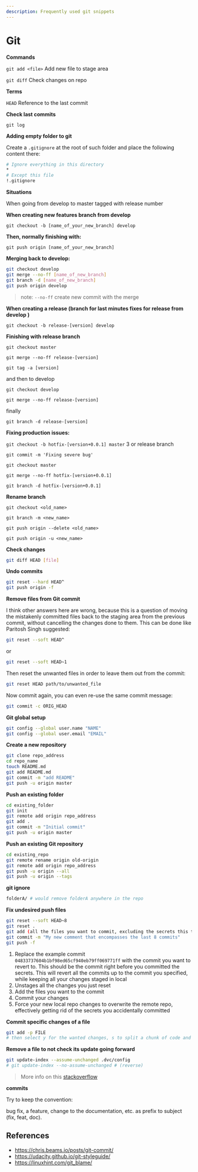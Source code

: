 ```yaml
---
description: Frequently used git snippets
---
```


# Git

**Commands**

`git add <file>` Add new file to stage area

`git diff` Check changes on repo

**Terms**

`HEAD` Reference to the last commit

**Check last commits**

`git log`

**Adding empty folder to git**

Create a `.gitignore` at the root of such folder and place the following content there:

```bash
# Ignore everything in this directory
*
# Except this file
!.gitignore
```

**Situations**

When going from develop to master tagged with release number

**When creating new features branch from develop**

`git checkout -b [name_of_your_new_branch] develop`

**Then, normally finishing with:**

`git push origin [name_of_your_new_branch]`

**Merging back to develop:**

```bash
git checkout develop
git merge --no-ff [name_of_new_branch]
git branch -d [name_of_new_branch]
git push origin develop
```

> note: `--no-ff` create new commit with the merge

**When creating a release \(branch for last minutes fixes for release from develop \)**

`git checkout -b release-[version] develop`

**Finishing with release branch**

`git checkout master`

`git merge --no-ff release-[version]`

`git tag -a [version]`

and then to develop

`git checkout develop`

`git merge --no-ff release-[version]`

finally

`git branch -d release-[version]`

**Fixing production issues:**

`git checkout -b hotfix-[version+0.0.1] master` 3 or release branch

`git commit -m 'Fixing severe bug'`

`git checkout master`

`git merge --no-ff hotfix-[version+0.0.1]`

`git branch -d hotfix-[version+0.0.1]`

**Rename branch**

`git checkout <old_name>`

`git branch -m <new_name>`

`git push origin --delete <old_name>`

`git push origin -u <new_name>`

**Check changes**

```bash
git diff HEAD [file]
```

**Undo commits**

```bash
git reset --hard HEAD^
git push origin -f
```

**Remove files from Git commit**

I think other answers here are wrong, because this is a question of moving the mistakenly committed files back to the staging area from the previous commit, without cancelling the changes done to them. This can be done like Paritosh Singh suggested:

```bash
git reset --soft HEAD^
```

or

```bash
git reset --soft HEAD~1
```

Then reset the unwanted files in order to leave them out from the commit:

```bash
git reset HEAD path/to/unwanted_file
```

Now commit again, you can even re-use the same commit message:

```bash
git commit -c ORIG_HEAD
```

**Git global setup**

```bash
git config --global user.name "NAME"
git config --global user.email "EMAIL"
```

**Create a new repository**

```bash
git clone repo_address
cd repo_name
touch README.md
git add README.md
git commit -m "add README"
git push -u origin master
```

**Push an existing folder**

```bash
cd existing_folder
git init
git remote add origin repo_address
git add .
git commit -m "Initial commit"
git push -u origin master
```

**Push an existing Git repository**

```bash
cd existing_repo
git remote rename origin old-origin
git remote add origin repo_address
git push -u origin --all
git push -u origin --tags
```

**git ignore**

```bash
folderA/ # would remove folderA anywhere in the repo
```

**Fix undesired push files**

```bash
git reset --soft HEAD~8
git reset .
git add (all the files you want to commit, excluding the secrets this time)
git commit -m "My new comment that encompasses the last 8 commits"
git push -f
```

1. Replace the example commit `04833737604b1bf98ed65cf940eb79ff069771ff` with the commit you want to revert to. This should be the commit right before you committed the secrets. This will revert all the commits up to the commit you specified, while keeping all your changes staged in local
2. Unstages all the changes you just reset
3. Add the files you want to the commit
4. Commit your changes
5. Force your new local repo changes to overwrite the remote repo, effectively getting rid of the secrets you accidentally committed


**Commit specific changes of a file**

```bash
git add -p FILE
# then select y for the wanted changes, s to split a chunk of code and n/q to skip or quit the process
```

**Remove a file to not check its update going forward**

```bash
git update-index --assume-unchanged .dvc/config
# git update-index --no-assume-unchanged # (reverse)
```

> More info on this [stackoverflow](https://stackoverflow.com/questions/3319479/can-i-git-commit-a-file-and-ignore-its-content-changes)

**commits**

Try to keep the convention:

 bug fix, a feature, change to the documentation, etc. as prefix to subject (fix, feat, doc).


## References

- https://chris.beams.io/posts/git-commit/
- https://udacity.github.io/git-styleguide/
- https://linuxhint.com/git_blame/
